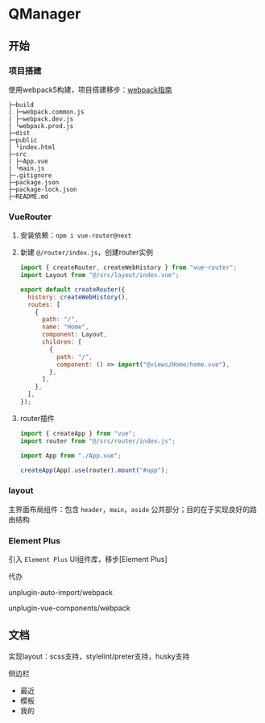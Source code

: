 # QManager

## 开始

### 项目搭建

使用webpack5构建，项目搭建移步：[webpack指南](https://kid-1912.github.io/2022/07/18/webpack%E6%8C%87%E5%8D%97/)

```
├─build
| ├─webpack.common.js
| ├─webpack.dev.js
| └webpack.prod.js
├─dist
├─public
| └index.html
├─src
| ├─App.vue
| └main.js
├─.gitignore
├─package.json
├─package-lock.json
├─README.md
```

### VueRouter

1. 安装依赖：`npm i vue-router@next`

2. 新建 `@/router/index.js`，创建router实例
   
   ```js
   import { createRouter, createWebHistory } from "vue-router";
   import Layout from "@/src/layout/index.vue";
   
   export default createRouter({
     history: createWebHistory(),
     routes: [
       {
         path: "/",
         name: "Home",
         component: Layout,
         children: [
           {
             path: "/",
             component: () => import("@views/Home/home.vue"),
           },
         ],
       },
     ],
   });
   ```

3. router插件
   
   ```js
   import { createApp } from "vue";
   import router from "@/src/router/index.js";
   
   import App from "./App.vue";
   
   createApp(App).use(router).mount("#app");
   ```

### layout

主界面布局组件：包含 `header`，`main`，`aside` 公共部分；目的在于实现良好的路由结构

### Element Plus

引入 `Element Plus` UI组件库，移步[Element Plus]



代办

unplugin-auto-import/webpack

unplugin-vue-components/webpack

## 文档

实现layout：scss支持，stylelint/preter支持，husky支持

侧边栏

- 最近
- 模板
- 我的
